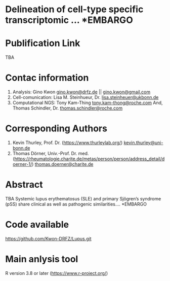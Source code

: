 # Delineation of cell-type specific transcriptomic ... *EMBARGO

# Publification Link
TBA

# Contac information
1. Analysis: Gino Kwon
  gino.kwon@drfz.de || gino.kwon@gmail.com
2. Cell-comunication: Lisa M. Steinhueur, Dr.
  lisa.steinheuer@ukbonn.de
3. Computational NGS: Tony Kam-Thing
  tony.kam-thong@roche.com 
And, Thomas Schindler, Dr. 
  thomas.schindler@roche.com

# Corresponding Authors
1. Kevin Thurley, Prof. Dr. (https://www.thurleylab.org/)
  kevin.thurley@uni-bonn.de
2. Thomas Dörner, Univ.-Prof. Dr. med. (https://rheumatologie.charite.de/metas/person/person/address_detail/doerner-1/)
  thomas.doerner@charite.de 

# Abstract
TBA
Systemic lupus erythematosus (SLE) and primary Sjögren’s syndrome (pSS) share clinical as well as pathogenic similarities.... *EMBARGO

# Code available
https://github.com/Kwon-DRFZ/Lupus.git

# Main anlysis tool
R version 3.8 or later (https://www.r-project.org/)
